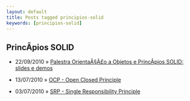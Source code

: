 ```yaml
---
layout: default
title: Posts tagged principios-solid
keywords: [principios-solid]
---
```

<h2 class="category">PrincÃ­pios SOLID</h2>
<ul class="posts">
<li>
<p>
<span class="date">22/09/2010</span> &raquo;
<a href="/blog/palestra-orientacao-a-objetos-e-principios-solid-slides-e-demos">Palestra OrientaÃ§Ã£o a Objetos e PrincÃ­pios SOLID: slides e demos</a>
</p>
</li>
<li>
<p>
<span class="date">13/07/2010</span> &raquo;
<a href="/blog/ocp-open-closed-principle">OCP - Open Closed Principle</a>
</p>
</li>
<li>
<p>
<span class="date">03/07/2010</span> &raquo;
<a href="/blog/srp-single-responsibility-principle">SRP - Single Responsibility Principle</a>
</p>
</li>
</ul>
